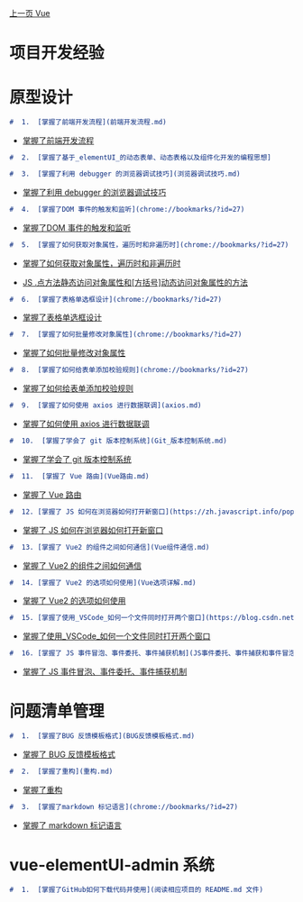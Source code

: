 [上一页 Vue](Vue.md)

# 项目开发经验

# 原型设计
``` md
#  1.  [掌握了前端开发流程](前端开发流程.md)
```
-  [掌握了前端开发流程](前端开发流程.md)

``` md
#  2.  [掌握了基于_elementUI_的动态表单、动态表格以及组件化开发的编程思想]
```

``` md
#  3.  [掌握了利用 debugger 的浏览器调试技巧](浏览器调试技巧.md)
```
-  [掌握了利用 debugger 的浏览器调试技巧](浏览器调试技巧.md)

``` md
#  4.  [掌握了DOM 事件的触发和监听](chrome://bookmarks/?id=27)
```
-  [掌握了DOM 事件的触发和监听](chrome://bookmarks/?id=27)

``` md
#  5.  [掌握了如何获取对象属性，遍历时和非遍历时](chrome://bookmarks/?id=27)
```
-  [掌握了如何获取对象属性，遍历时和非遍历时](chrome://bookmarks/?id=27)

-  [JS .点方法静态访问对象属性和[方括号]动态访问对象属性的方法](https://www.51cto.com/article/756585.html)

``` md
#  6.  [掌握了表格单选框设计](chrome://bookmarks/?id=27)
```
-  [掌握了表格单选框设计](chrome://bookmarks/?id=27)

``` md
#  7.  [掌握了如何批量修改对象属性](chrome://bookmarks/?id=27)
```
-  [掌握了如何批量修改对象属性](chrome://bookmarks/?id=27)

``` md
#  8.  [掌握了如何给表单添加校验规则](chrome://bookmarks/?id=27)
```
-  [掌握了如何给表单添加校验规则](chrome://bookmarks/?id=27)

``` md
#  9.  [掌握了如何使用 axios 进行数据联调](axios.md)
```
-  [掌握了如何使用 axios 进行数据联调](axios.md)

``` md
#  10.  [掌握了学会了 git 版本控制系统](Git_版本控制系统.md)
```
-  [掌握了学会了 git 版本控制系统](Git_版本控制系统.md)

``` md
#  11.  [掌握了 Vue 路由](Vue路由.md)
```
-  [掌握了 Vue 路由](Vue路由.md)

``` md
#  12. [掌握了 JS 如何在浏览器如何打开新窗口](https://zh.javascript.info/popup-windows)
```
-  [掌握了 JS 如何在浏览器如何打开新窗口](https://zh.javascript.info/popup-windows)

``` md
#  13. [掌握了 Vue2 的组件之间如何通信](Vue组件通信.md)
```
-  [掌握了 Vue2 的组件之间如何通信](Vue组件通信.md)

``` md
#  14. [掌握了 Vue2 的选项如何使用](Vue选项详解.md)
```
-  [掌握了 Vue2 的选项如何使用](Vue选项详解.md)

``` md
#  15. [掌握了使用_VSCode_如何一个文件同时打开两个窗口](https://blog.csdn.net/weixin_43900414/article/details/107405550)
```
-  [掌握了使用_VSCode_如何一个文件同时打开两个窗口](https://blog.csdn.net/weixin_43900414/article/details/107405550)

``` md
#  16. [掌握了 JS 事件冒泡、事件委托、事件捕获机制](JS事件委托、事件捕获和事件冒泡.md)
```
-  [掌握了 JS 事件冒泡、事件委托、事件捕获机制](JS事件委托、事件捕获和事件冒泡.md)

# 问题清单管理
``` md
#  1.  [掌握了BUG 反馈模板格式](BUG反馈模板格式.md)
```
-  [掌握了 BUG 反馈模板格式](BUG反馈模板格式.md)

``` md
#  2.  [掌握了重构](重构.md)
```
-  [掌握了重构](重构.md)

``` md
#  3.  [掌握了markdown 标记语言](chrome://bookmarks/?id=27)
```
-  [掌握了 markdown 标记语言](chrome://bookmarks/?id=27)

# vue-elementUI-admin 系统
``` md
#  1.  [掌握了GitHub如何下载代码并使用](阅读相应项目的 README.md 文件)
```